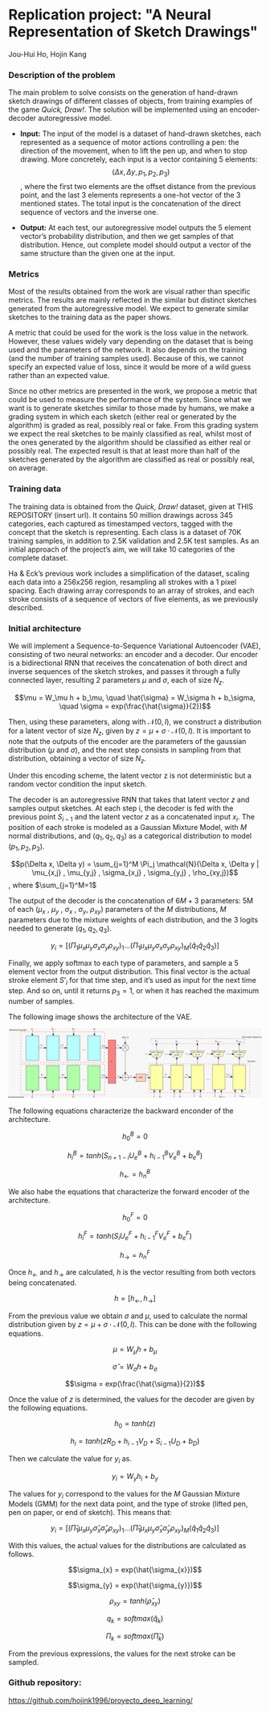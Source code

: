 
# Replication project: "A Neural Representation of Sketch Drawings"  
  
Jou-Hui Ho, Hojin Kang  
  
  
### Description of the problem  
  
The main problem to solve consists on the generation of hand-drawn sketch drawings of different classes of objects, from training examples of the game <i>Quick, Draw!</i>. The solution will be implemented using an encoder-decoder autoregressive model.  
  
- <b>Input:</b> The input of the model is a dataset of hand-drawn sketches, each represented as a sequence of motor actions controlling a pen: the direction of the movement, when to lift the pen up, and when to stop drawing. More concretely, each input is a vector containing 5 elements:   
$$(\Delta x, \Delta y, p_1, p_2, p_3)$$ , where the first two elements are the offset distance from the previous point, and the last 3 elements represents a one-hot vector of the 3 mentioned states. The total input is the concatenation of the direct sequence of vectors and the inverse one.  
  
- <b>Output:</b> At each test, our autoregressive model outputs the 5 element vector’s probability distribution, and then we get samples of that distribution. Hence, out complete model should output a vector of the same structure than the given one at the input.  
  
  
### Metrics  
  
Most of the results obtained from the work are visual rather than specific metrics. The results are mainly reflected in the similar but distinct sketches generated from the autoregressive model. We expect to generate similar sketches to the training data as the paper shows.  
  
A metric that could be used for the work is the loss value in the network. However, these values widely vary depending on the dataset that is being used and the parameters of the network. It also depends on the training (and the number of training samples used). Because of this, we cannot specify an expected value of loss, since it would be more of a wild guess rather than an expected value.  

Since no other metrics are presented in the work, we propose a metric that could be used to measure the performance of the system. Since what we want is to generate sketches similar to those made by humans, we make a grading system in which each sketch (either real or generated by the algorithm) is graded as real, possibly real or fake. From this grading system we expect the real sketches to be mainly classified as real, whilst most of the ones generated by the algorithm should be classified as either real or possibly real. The expected result is that at least more than half of the sketches generated by the algorithm are classified as real or possibly real, on average.
  
  
### Training data  
  
The training data is obtained from the  <i>Quick, Draw!</i> dataset, given at THIS REPOSITORY (insert url). It contains 50 million drawings across 345 categories, each captured as timestamped vectors, tagged with the concept that the sketch is representing. Each class is a dataset of 70K training samples, in addition to 2.5K validation and 2.5K test samples. As an initial approach of the project’s aim, we will take 10 categories of the complete dataset.  
  
Ha & Eck’s previous work includes a simplification of the dataset, scaling each data into a 256x256 region, resampling all strokes with a 1 pixel spacing. Each drawing array corresponds to an array of strokes, and each stroke consists of a sequence of vectors of five elements, as we previously described.   
  
  
### Initial architecture  
  
We will implement a Sequence-to-Sequence Variational Autoencoder (VAE), consisting of two neural networks: an encoder and a decoder. Our encoder is a bidirectional RNN that receives the concatenation of both direct and inverse sequences of the sketch strokes, and passes it through a fully connected layer, resulting 2 parameters $\mu$ and $\sigma$, each of size $N_z$.   
  
$$\mu = W_\mu h + b_\mu, \quad  \hat{\sigma} = W_\sigma h + b_\sigma, \quad \sigma = exp(\frac{\hat{\sigma}}{2})$$  
  
Then, using these parameters, along with $\mathcal{N}(0,I)$, we construct a distribution for a latent vector of size $N_z$, given by $z = \mu + \sigma \cdot \mathcal{N}(0,I)$. It is important to note that the outputs of the encoder are the parameters of the gaussian distribution ($\mu$ and $\sigma$), and the next step consists in sampling from that distribution, obtaining a vector of size $N_z$.   
  
Under this encoding scheme, the latent vector z is not deterministic but a random vector condition the input sketch.  
  
The decoder is an autoregressive RNN that takes that latent vector $z$ and samples output sketches. At each step i, the decoder is fed with the previous point $S_{i-1}$ and the latent vector $z$ as a concatenated input $x_i$. The position of each stroke is modeled as a Gaussian Mixture Model, with $M$ normal distributions, and $(q_1, q_2, q_3)$ as a categorical distribution to model $(p_1, p_2, p_3)$.   
  
$$p(\Delta x, \Delta y) = \sum_{j=1}^M \Pi_j \mathcal{N}(\Delta x, \Delta y | \mu_{x,j} , \mu_{y,j} , \sigma_{x,j} , \sigma_{y,j} , \rho_{xy,j})$$, where $\sum_{j=1}^M=1$  
  
The output of the decoder is the concatenation of $6M+3$ parameters: 5M of each ($\mu_{x}$ , $\mu_{y}$ , $\sigma_{x}$ , $\sigma_{y}$, $\rho_{xy}$)  parameters of the $M$ distributions, $M$ parameters due to the mixture weights of each distribution, and the 3 logits needed to generate $(q_1, q_2, q_3)$.   
  
$$y_i = \Big[\big(\Pi_1 \mu_x \mu_y \sigma_x \sigma_y \rho_{xy}\big)_1 \dots \big(\Pi_1 \mu_x \mu_y \sigma_x \sigma_y \rho_{xy}\big)_M \big(\hat{q}_1 \hat{q}_2 \hat{q}_3\big)\Big]$$  
  
Finally, we apply softmax to each type of parameters, and sample a 5 element vector from the output distribution. This final vector is the actual stroke element $S’_i$ for that time step, and it’s used as input for the next time step. And so on, until it returns $p_3=1$, or when it has reached the maximum number of samples.

The following image shows the architecture of the VAE.

![Modelo](images/modelo.jpg)

The following equations characterize the backward enconder of the architecture.

$$h_{0}^{B} = 0$$

$$h_{i}^{B} = tanh(S_{n + 1 - i}U_{e}^{B} + h_{i-1}^{B}V_{e}^{B} + b_{e}^{B})$$

$$h_{\leftarrow} = h_{n}^{B}$$

We also habe the equations that characterize the forward encoder of the architecture.

$$h_{0}^{F} = 0$$

$$h_{i}^{F} = tanh(S_{i}U_{e}^{F} + h_{i-1}^{F}V_{e}^{F} + b_{e}^{F})$$

$$h_{\rightarrow} = h_{n}^{F}$$

Once $h_{\leftarrow}$ and $h_{\rightarrow}$ are calculated, $h$ is the vector resulting from both vectors being concatenated.

$$h = [h_{\leftarrow}, h_{\rightarrow}]$$

From the previous value we obtain $\sigma$ and $\mu$, used to calculate the normal distribution given by $z = \mu + \sigma \cdot \mathcal{N}(0,I)$. This can be done with the following equations.

$$\mu = W_{\mu}h + b_{\mu}$$

$$\hat{\sigma} = W_{\sigma}h + b_{\sigma}$$

$$\sigma = exp(\frac{\hat{\sigma}}{2})$$

 Once the value of $z$ is determined, the values for the decoder are given by the following equations.

$$h_{0} = tanh(z)$$

$$h_{i} = tanh(zR_{D} + h_{i-1}V_{D} + S_{i-1}U_{D} + b_{D})$$

Then we calculate the value for $y_{i}$ as.

$$y_{i} = W_{y}h_{i} + b_{y}$$

The values for $y_{i}$ correspond to the values for the $M$ Gaussian Mixture Models (GMM) for the next data point, and the type of stroke (lifted pen, pen on paper, or end of sketch). This means that:

$$y_i = \Big[\big(\hat{\Pi}_1 \mu_x \mu_y \hat{\sigma}_x \hat{\sigma}_y \rho_{xy}\big)_1 \dots \big(\hat{\Pi}_1 \mu_x \mu_y \hat{\sigma}_x \hat{\sigma}_y \rho_{xy}\big)_M \big(\hat{q}_1 \hat{q}_2 \hat{q}_3\big)\Big]$$  

With this values, the actual values for the distributions are calculated as follows.

$$\sigma_{x} = exp(\hat{\sigma_{x}})$$

$$\sigma_{y} = exp(\hat{\sigma_{y}})$$

$$\rho_{xy} = tanh(\hat{\rho}_{xy})$$

$$q_{k} = softmax(\hat{q}_{k})$$

$$\Pi_{k} = softmax(\hat{\Pi}_{k})$$

From the previous expressions, the values for the next stroke can be sampled.



### Github repository: 
https://github.com/hojink1996/proyecto_deep_learning/





```python

```
